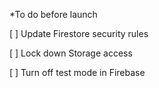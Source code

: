 *To do before launch

[ ] Update Firestore security rules

[ ] Lock down Storage access

[ ] Turn off test mode in Firebase

